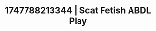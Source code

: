 ---
categories:
- Erotic tension tease
- Immersive erotica
- Simple sex
- Sensual touch
- Deepthroat
image: /assets/images/1747788213344.jpg
layout: post
seo:
  description: Featured content with artistic Scat Fetish, ABDL Play. HD images available.
  keywords: Scat Fetish, ABDL Play
  og_image: /assets/images/1747788213344.jpg
  schema_type: VisualArtwork
tags:
- ABDL Play
- Scat Fetish
- '#1747788213344'
title: 1747788213344 | Scat Fetish ABDL Play
---
